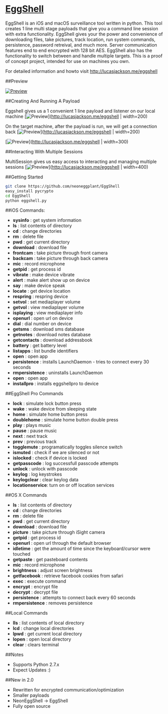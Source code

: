 # [EggShell](http://lucasjackson.me/eggshell)

EggShell is an iOS and macOS surveillance tool written in python.  This tool creates 1 line multi stage payloads that give you a command line session with extra functionality. EggShell gives your the power and convenience of downloading files, take pictures, track location, run system commands, persistence, password retreival, and much more.  Server communication features end to end encrypted with 128 bit AES. EggShell also has the functionality to switch between and handle multiple targets. This is a proof of concept project, intended for use on machines you own.


For detailed information and howto visit http://lucasjackson.me/eggshell

##Preview

[![Preview](http://lucasjackson.me/images/eggshell/main.png)](http://lucasjackson.me/eggshell)


##Creating And Running A Payload

Eggshell gives us a 1 convenient 1 line payload and listener on our local machine
[![Preview](http://lucasjackson.me/images/eggshell/payloadcreate.png)](http://lucasjackson.me/eggshell | width=200)

On the target machine, after the payload is run, we will get a connection back
[![Preview](http://lucasjackson.me/images/eggshell/payloadrun2.png)](http://lucasjackson.me/eggshell | width=200)

[![Preview](http://lucasjackson.me/images/eggshell/payloadconversion.png)](http://lucasjackson.me/eggshell | width=300)


##Interacting With Multiple Sessions

MultiSession gives us easy access to interacting and managing multiple sessions
[![Preview](http://lucasjackson.me/images/eggshell/multisessioninteractpictures.png)](http://lucasjackson.me/eggshell | width=400)



##Getting Started
```sh
git clone https://github.com/neoneggplant/EggShell
easy_install pycrypto
cd EggShell
python eggshell.py
```

##iOS Commands:
* **sysinfo**        : get system information
* **ls**             : list contents of directory
* **cd**             : change directories
* **rm**             : delete file
* **pwd**            : get current directory
* **download**       : download file
* **frontcam**       : take picture through front camera
* **backcam**        : take picture through back camera
* **mic**            : record microphone
* **getpid**         : get process id
* **vibrate**        : make device vibrate
* **alert**          : make alert show up on device
* **say**            : make device speak
* **locate**         : get device location
* **respring**       : respring device
* **setvol**         : set mediaplayer volume
* **getvol**         : view mediaplayer volume
* **isplaying**      : view mediaplayer info
* **openurl**        : open url on device
* **dial**           : dial number on device
* **getsms**         : download sms database
* **getnotes**       : download notes database
* **getcontacts**    : download addressbook
* **battery**        : get battery level
* **listapps**       : list bundle identifiers
* **open**           : open app
* **persistence**    : installs LaunchDaemon - tries to connect every 30 seconds
* **rmpersistence**  : uninstalls LaunchDaemon
* **open**           : open app
* **installpro**     : installs eggshellpro to device


##EggShell Pro Commands
* **lock**           : simulate lock button press
* **wake**           : wake device from sleeping state
* **home**           : simulate home button press
* **doublehome**     : simulate home button double press
* **play**           : plays music
* **pause**          : pause music
* **next**           : next track
* **prev**           : previous track
* **togglemute**     : programatically toggles silence switch
* **ismuted**        : check if we are silenced or not
* **islocked**       : check if device is locked
* **getpasscode**    : log successfull passcode attempts
* **unlock**         : unlock with passcode
* **keylog**         : log keystrokes
* **keylogclear**    : clear keylog data
* **locationservice**: turn on or off location services


##OS X Commands
* **ls**             : list contents of directory
* **cd**             : change directories
* **rm**             : delete file
* **pwd**            : get current directory
* **download**       : download file
* **picture**        : take picture through iSight camera
* **getpid**         : get process id
* **openurl**        : open url through the default browser
* **idletime**       : get the amount of time since the keyboard/cursor were touched
* **getpaste**       : get pasteboard contents
* **mic**            : record microphone
* **brightness**     : adjust screen brightness
* **getfacebook**    : retrieve facebook cookies from safari
* **exec**           : execute command
* **encrypt**        : encrypt file
* **decrypt**        : decrypt file
* **persistence**    : attempts to connect back every 60 seconds
* **rmpersistence**  : removes persistence


##Local Commands
* **lls**            : list contents of local directory
* **lcd**            : change local directories
* **lpwd**           : get current local directory
* **lopen**          : open local directory
* **clear**          : clears terminal

##Notes
* Supports Python 2.7.x
* Expect Updates :)

##New in 2.0
* Rewritten for encrypted communication/optimization
* Smaller payloads
* NeonEggShell -> EggShell
* Fully open source
